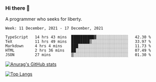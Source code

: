 ### Hi there 👋

<!--
**shejialuo/shejialuo** is a ✨ _special_ ✨ repository because its `README.md` (this file) appears on your GitHub profile.

Here are some ideas to get you started:

- 🔭 I’m currently working on ...
- 🌱 I’m currently learning ...
- 👯 I’m looking to collaborate on ...
- 🤔 I’m looking for help with ...
- 💬 Ask me about ...
- 📫 How to reach me: ...
- 😄 Pronouns: ...
- ⚡ Fun fact: ...
-->

A programmer who seeks for liberty.

<!--START_SECTION:waka-->
```text
Week: 11 December, 2021 - 17 December, 2021

TypeScript   14 hrs 43 mins  ██████████▓░░░░░░░░░░░░░░   42.30 % 
TeX          11 hrs 49 mins  ████████▒░░░░░░░░░░░░░░░░   33.97 % 
Markdown     4 hrs 4 mins    ███░░░░░░░░░░░░░░░░░░░░░░   11.73 % 
HTML         2 hrs 36 mins   ██░░░░░░░░░░░░░░░░░░░░░░░   07.49 % 
JSON         27 mins         ▒░░░░░░░░░░░░░░░░░░░░░░░░   01.30 % 
```
<!--END_SECTION:waka-->

[![Anurag's GitHub stats](https://github-readme-stats.vercel.app/api?username=shejialuo&show_icons=true&theme=dracula)](https://github.com/anuraghazra/github-readme-stats)

[![Top Langs](https://github-readme-stats.vercel.app/api/top-langs/?username=shejialuo&layout=compact&hide=javascript,html,css,typescript)](https://github.com/anuraghazra/github-readme-stats)

